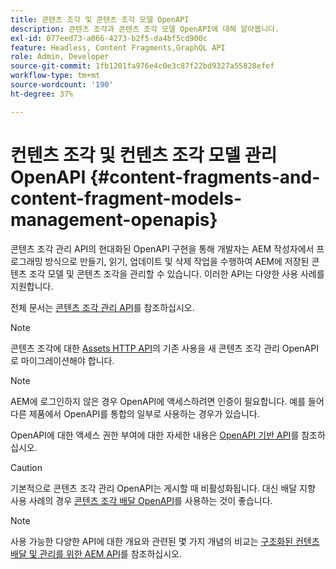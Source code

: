 ```yaml
---
title: 콘텐츠 조각 및 콘텐츠 조각 모델 OpenAPI
description: 콘텐츠 조각과 콘텐츠 조각 모델 OpenAPI에 대해 알아봅니다.
exl-id: 077eed73-a066-4273-b2f5-da4bf5cd900c
feature: Headless, Content Fragments,GraphQL API
role: Admin, Developer
source-git-commit: 1fb1201fa976e4c0e3c87f22bd9327a55828efef
workflow-type: tm+mt
source-wordcount: '190'
ht-degree: 37%

---
```


# 컨텐츠 조각 및 컨텐츠 조각 모델 관리 OpenAPI {#content-fragments-and-content-fragment-models-management-openapis}

콘텐츠 조각 관리 API의 현대화된 OpenAPI 구현을 통해 개발자는 AEM 작성자에서 프로그래밍 방식으로 만들기, 읽기, 업데이트 및 삭제 작업을 수행하여 AEM에 저장된 콘텐츠 조각 모델 및 콘텐츠 조각을 관리할 수 있습니다. 이러한 API는 다양한 사용 사례를 지원합니다.

전체 문서는 [&#x200B; 콘텐츠 조각 관리 API](https://developer.adobe.com/experience-cloud/experience-manager-apis/api/stable/sites/)를 참조하십시오.

>[!NOTE]
>
>콘텐츠 조각에 대한 [Assets HTTP API](https://experienceleague.adobe.com/ko/docs/experience-manager-cloud-service/content/assets/admin/mac-api-assets)의 기존 사용을 새 콘텐츠 조각 관리 OpenAPI로 마이그레이션해야 합니다.

>[!NOTE]
>
>AEM에 로그인하지 않은 경우 OpenAPI에 액세스하려면 인증이 필요합니다. 예를 들어 다른 제품에서 OpenAPI를 통합의 일부로 사용하는 경우가 있습니다.
>
>OpenAPI에 대한 액세스 권한 부여에 대한 자세한 내용은 [OpenAPI 기반 API](/help/implementing/developing/open-api-based-apis.md)를 참조하십시오.

>[!CAUTION]
>
>기본적으로 콘텐츠 조각 관리 OpenAPI는 게시할 때 비활성화됩니다. 대신 배달 지향 사용 사례의 경우 [콘텐츠 조각 배달 OpenAPI](/help/headless/aem-content-fragment-delivery-with-openapi.md)를 사용하는 것이 좋습니다.

>[!NOTE]
>
>사용 가능한 다양한 API에 대한 개요와 관련된 몇 가지 개념의 비교는 [구조화된 컨텐츠 배달 및 관리를 위한 AEM API](/help/headless/apis-headless-and-content-fragments.md)를 참조하십시오.